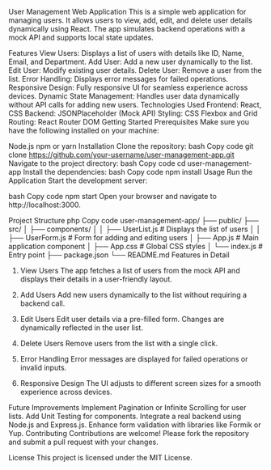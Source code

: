User Management Web Application
This is a simple web application for managing users. It allows users to view, add, edit, and delete user details dynamically using React. The app simulates backend operations with a mock API and supports local state updates.

Features
View Users: Displays a list of users with details like ID, Name, Email, and Department.
Add User: Add a new user dynamically to the list.
Edit User: Modify existing user details.
Delete User: Remove a user from the list.
Error Handling: Displays error messages for failed operations.
Responsive Design: Fully responsive UI for seamless experience across devices.
Dynamic State Management: Handles user data dynamically without API calls for adding new users.
Technologies Used
Frontend: React, CSS
Backend: JSONPlaceholder (Mock API)
Styling: CSS Flexbox and Grid
Routing: React Router DOM
Getting Started
Prerequisites
Make sure you have the following installed on your machine:

Node.js
npm or yarn
Installation
Clone the repository:
bash
Copy code
git clone https://github.com/your-username/user-management-app.git
Navigate to the project directory:
bash
Copy code
cd user-management-app
Install the dependencies:
bash
Copy code
npm install
Usage
Run the Application
Start the development server:

bash
Copy code
npm start
Open your browser and navigate to http://localhost:3000.

Project Structure
php
Copy code
user-management-app/
├── public/
├── src/
│   ├── components/
│   │   ├── UserList.js         # Displays the list of users
│   │   ├── UserForm.js         # Form for adding and editing users
│   ├── App.js                  # Main application component
│   ├── App.css                 # Global CSS styles
│   └── index.js                # Entry point
├── package.json
└── README.md
Features in Detail
1. View Users
The app fetches a list of users from the mock API and displays their details in a user-friendly layout.

2. Add Users
Add new users dynamically to the list without requiring a backend call.

3. Edit Users
Edit user details via a pre-filled form. Changes are dynamically reflected in the user list.

4. Delete Users
Remove users from the list with a single click.

5. Error Handling
Error messages are displayed for failed operations or invalid inputs.

6. Responsive Design
The UI adjusts to different screen sizes for a smooth experience across devices.

Future Improvements
Implement Pagination or Infinite Scrolling for user lists.
Add Unit Testing for components.
Integrate a real backend using Node.js and Express.js.
Enhance form validation with libraries like Formik or Yup.
Contributing
Contributions are welcome! Please fork the repository and submit a pull request with your changes.

License
This project is licensed under the MIT License.



